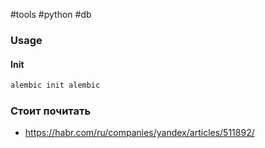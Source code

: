 #tools #python #db 
### Usage
#### Init
```bash
alembic init alembic
```
### Стоит почитать
- https://habr.com/ru/companies/yandex/articles/511892/
